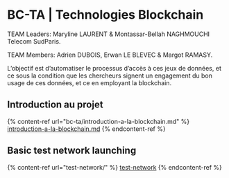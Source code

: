 # BC-TA | Technologies Blockchain

TEAM Leaders: Maryline LAURENT & Montassar-Bellah NAGHMOUCHI Telecom SudParis.&#x20;

TEAM Members: Adrien DUBOIS, Erwan LE BLEVEC & Margot RAMASY.

L’objectif est d’automatiser le processus d’accès à ces jeux de données, et ce sous la condition que les chercheurs signent un engagement du bon usage de ces données, et ce en employant la blockchain.

## Introduction au projet

{% content-ref url="bc-ta/introduction-a-la-blockchain.md" %}
[introduction-a-la-blockchain.md](bc-ta/introduction-a-la-blockchain.md)
{% endcontent-ref %}

## Basic test network launching

{% content-ref url="test-network/" %}
[test-network](test-network/)
{% endcontent-ref %}
